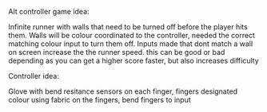 Alt controller game idea:

Infinite runner with walls that need to be turned off before the player hits them.
Walls will be colour coordinated to the controller, needed the correct matching 
colour input to turn them off.
Inputs made that dont match a wall on screen increase the the runner speed.
this can be good or bad depending as you can get a higher score faster, but also 
increases difficulty

Controller idea:

Glove with bend resitance sensors on each finger,
fingers designated colour using fabric on the fingers,
bend fingers to input
